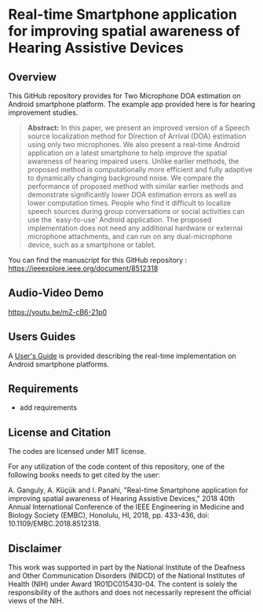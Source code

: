 # Real-time Smartphone application for improving spatial awareness of Hearing Assistive Devices

## Overview

This GitHub repository provides for Two Microphone DOA estimation on Android smartphone platform. The example app provided here is for hearing improvement studies. 
> **Abstract:** In this paper, we present an improved version of a Speech source Iocalization method for Direction of Arrival (DOA) estimation using only two microphones. We also present a real-time Android application on a latest smartphone to help improve the spatial awareness of hearing impaired users. Unlike earlier methods, the proposed method is computationally more efficient and fully adaptive to dynamically changing background noise. We compare the performance of proposed method with similar earlier methods and demonstrate significantly lower DOA estimation errors as well as lower computation times. People who find it difficult to localize speech sources during group conversations or social activities can use the `easy-to-use' Android application. The proposed implementation does not need any additional hardware or external microphone attachments, and can run on any dual-microphone device, such as a smartphone or tablet. 

You can find the manuscript for this GitHub repository : https://ieeexplore.ieee.org/document/8512318

## Audio-Video Demo

https://youtu.be/mZ-cB6-21p0

## Users Guides

A [User's Guide](Users-Guide-Android_TwoMicDOA_version_2.pdf) is provided describing the real-time implementation on Android smartphone platforms.

## Requirements 

- add requirements

## License and Citation

The codes are licensed under MIT license.

For any utilization of the code content of this repository, one of the following books needs to get cited by the user:

A. Ganguly, A. Küçük and I. Panahi, "Real-time Smartphone application for improving spatial awareness of Hearing Assistive Devices," 2018 40th Annual International Conference of the IEEE Engineering in Medicine and Biology Society (EMBC), Honolulu, HI, 2018, pp. 433-436, doi: 10.1109/EMBC.2018.8512318.

## Disclaimer

This work was supported in part by the National Institute of the Deafness and Other Communication Disorders (NIDCD) of the National Institutes of Health (NIH) under Award 1R01DC015430-04. The content is solely the responsibility of the authors and does not necessarily represent the official views of the NIH.

